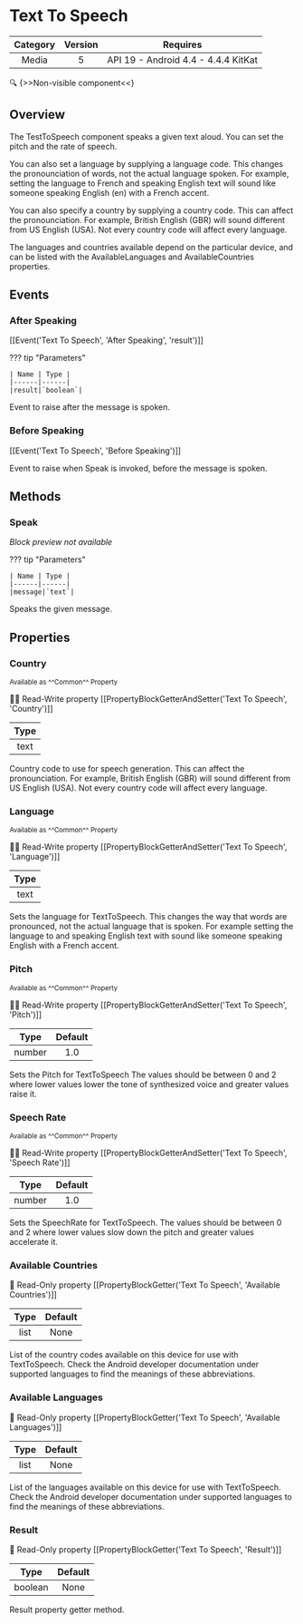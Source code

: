 # Text To Speech

| Category | Version | Requires |
|:--------:|:-------:|:--------:|
|Media|5|API 19 - Android 4.4 - 4.4.4 KitKat|

:mag: {>>Non-visible component<<}

## Overview

The TestToSpeech component speaks a given text aloud.  You can set the pitch and the rate of speech. 

You can also set a language by supplying a language code. This changes the pronounciation of words, not the actual language spoken. For example, setting the language to French and speaking English text will sound like someone speaking English (en) with a French accent.

 

You can also specify a country by supplying a country code. This can affect the pronounciation. For example, British English (GBR) will sound different from US English (USA). Not every country code will affect every language.

 

The languages and countries available depend on the particular device, and can be listed with the AvailableLanguages and AvailableCountries properties.

## Events

### After Speaking

[[Event('Text To Speech', 'After Speaking', 'result')]]

??? tip "Parameters"

    | Name | Type |
    |------|------|
    |result|`boolean`|


Event to raise after the message is spoken.

### Before Speaking

[[Event('Text To Speech', 'Before Speaking')]]

Event to raise when Speak is invoked, before the message is spoken.

## Methods

### Speak

_Block preview not available_

??? tip "Parameters"

    | Name | Type |
    |------|------|
    |message|`text`|


Speaks the given message.

## Properties

### Country

<small>Available as ^^Common^^ Property</small>

:eyes::pencil: Read-Write property
[[PropertyBlockGetterAndSetter('Text To Speech', 'Country')]]

| Type |
|:----:|
|text|

Country code to use for speech generation.  This can affect the pronounciation.  For example, British English (GBR) will sound different from US English (USA).  Not every country code will affect every language.

### Language

<small>Available as ^^Common^^ Property</small>

:eyes::pencil: Read-Write property
[[PropertyBlockGetterAndSetter('Text To Speech', 'Language')]]

| Type |
|:----:|
|text|

Sets the language for TextToSpeech. This changes the way that words are pronounced, not the actual language that is spoken.  For example setting the language to and speaking English text with sound like someone speaking English with a French accent.

### Pitch

<small>Available as ^^Common^^ Property</small>

:eyes::pencil: Read-Write property
[[PropertyBlockGetterAndSetter('Text To Speech', 'Pitch')]]

| Type | Default |
|:----:|:-------:|
|number|1.0|

Sets the Pitch for TextToSpeech The values should be between 0 and 2 where lower values lower the tone of synthesized voice and greater values raise it.

### Speech Rate

<small>Available as ^^Common^^ Property</small>

:eyes::pencil: Read-Write property
[[PropertyBlockGetterAndSetter('Text To Speech', 'Speech Rate')]]

| Type | Default |
|:----:|:-------:|
|number|1.0|

Sets the SpeechRate for TextToSpeech. The values should be between 0 and 2 where lower values slow down the pitch and greater values accelerate it.

### Available Countries

:eyes: Read-Only property
[[PropertyBlockGetter('Text To Speech', 'Available Countries')]]

| Type | Default |
|:----:|:-------:|
|list|None|

List of the country codes available on this device for use with TextToSpeech.  Check the Android developer documentation under supported languages to find the meanings of these abbreviations.

### Available Languages

:eyes: Read-Only property
[[PropertyBlockGetter('Text To Speech', 'Available Languages')]]

| Type | Default |
|:----:|:-------:|
|list|None|

List of the languages available on this device for use with TextToSpeech.  Check the Android developer documentation under supported languages to find the meanings of these abbreviations.

### Result

:eyes: Read-Only property
[[PropertyBlockGetter('Text To Speech', 'Result')]]

| Type | Default |
|:----:|:-------:|
|boolean|None|

Result property getter method.